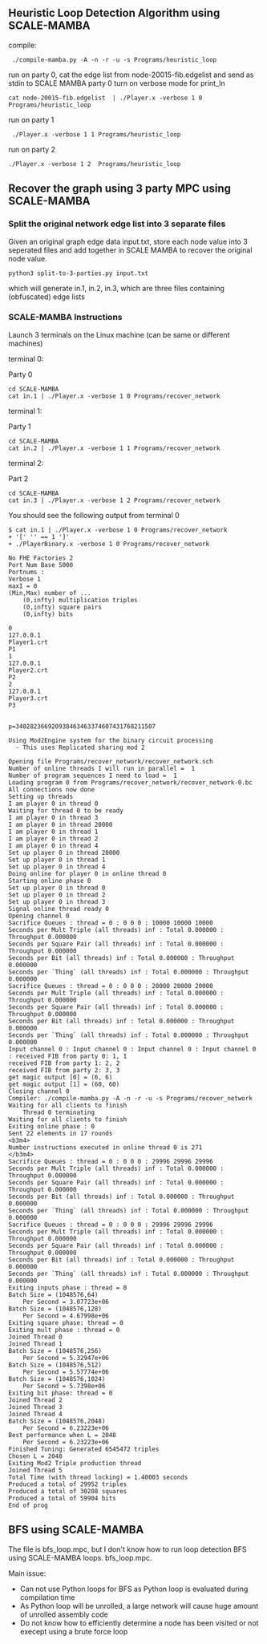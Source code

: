 
## Heuristic Loop Detection Algorithm using SCALE-MAMBA

compile:
```
 ./compile-mamba.py -A -n -r -u -s Programs/heuristic_loop
 ```

run on party 0, cat the edge list from node-20015-fib.edgelist and send as stdin to SCALE MAMBA party 0
turn on verbose mode for print_ln 
```
cat node-20015-fib.edgelist  | ./Player.x -verbose 1 0  Programs/heuristic_loop
```

run on party 1 
```
 ./Player.x -verbose 1 1 Programs/heuristic_loop
```

run on party 2
```
./Player.x -verbose 1 2  Programs/heuristic_loop
```


## Recover the graph using 3 party MPC using SCALE-MAMBA   




### Split the original network edge list into 3 separate files

Given an original graph edge data input.txt, store each node value into 3 seperated files and add together in SCALE MAMBA to recover the original node value.



```
python3 split-to-3-parties.py input.txt
```

which will generate in.1, in.2, in.3, which are three files containing (obfuscated) edge lists


### SCALE-MAMBA Instructions

Launch 3 terminals on the Linux machine (can be same or different machines)

terminal 0:

Party 0

```
cd SCALE-MAMBA
cat in.1 | ./Player.x -verbose 1 0 Programs/recover_network
```


terminal 1:

Party 1

```
cd SCALE-MAMBA
cat in.2 | ./Player.x -verbose 1 1 Programs/recover_network
```

terminal 2:

Part 2

```
cd SCALE-MAMBA
cat in.3 | ./Player.x -verbose 1 2 Programs/recover_network
```

You should see the following output from terminal 0

```
$ cat in.1 | ./Player.x -verbose 1 0 Programs/recover_network 
+ '[' '' == 1 ']'
+ ./PlayerBinary.x -verbose 1 0 Programs/recover_network

No FHE Factories 2
Port Num Base 5000
Portnums : 
Verbose 1
maxI = 0
(Min,Max) number of ...
	(0,infty) multiplication triples
	(0,infty) square pairs
	(0,infty) bits

0
127.0.0.1
Player1.crt
P1
1
127.0.0.1
Player2.crt
P2
2
127.0.0.1
Player3.crt
P3


p=340282366920938463463374607431768211507

Using Mod2Engine system for the binary circuit processing
  - This uses Replicated sharing mod 2

Opening file Programs/recover_network/recover_network.sch
Number of online threads I will run in parallel =  1
Number of program sequences I need to load =  1
Loading program 0 from Programs/recover_network/recover_network-0.bc
All connections now done
Setting up threads
I am player 0 in thread 0
Waiting for thread 0 to be ready
I am player 0 in thread 3
I am player 0 in thread 20000
I am player 0 in thread 1
I am player 0 in thread 2
I am player 0 in thread 4
Set up player 0 in thread 20000 
Set up player 0 in thread 1 
Set up player 0 in thread 4 
Doing online for player 0 in online thread 0
Starting online phase 0
Set up player 0 in thread 0 
Set up player 0 in thread 2 
Set up player 0 in thread 3 
Signal online thread ready 0
Opening channel 0
Sacrifice Queues : thread = 0 : 0 0 0 : 10000 10000 10000 
Seconds per Mult Triple (all threads) inf : Total 0.000000 : Throughput 0.000000
Seconds per Square Pair (all threads) inf : Total 0.000000 : Throughput 0.000000
Seconds per Bit (all threads) inf : Total 0.000000 : Throughput 0.000000
Seconds per `Thing` (all threads) inf : Total 0.000000 : Throughput 0.000000
Sacrifice Queues : thread = 0 : 0 0 0 : 20000 20000 20000 
Seconds per Mult Triple (all threads) inf : Total 0.000000 : Throughput 0.000000
Seconds per Square Pair (all threads) inf : Total 0.000000 : Throughput 0.000000
Seconds per Bit (all threads) inf : Total 0.000000 : Throughput 0.000000
Seconds per `Thing` (all threads) inf : Total 0.000000 : Throughput 0.000000
Input channel 0 : Input channel 0 : Input channel 0 : Input channel 0 : received FIB from party 0: 1, 1
received FIB from party 1: 2, 2
received FIB from party 2: 3, 3
get magic output [0] = (6, 6)
get magic output [1] = (60, 60)
Closing channel 0
Compiler: ./compile-mamba.py -A -n -r -u -s Programs/recover_network
Waiting for all clients to finish
	Thread 0 terminating
Waiting for all clients to finish
Exiting online phase : 0
Sent 22 elements in 17 rounds
<b3m4>
Number instructions executed in online thread 0 is 271 
</b3m4>
Sacrifice Queues : thread = 0 : 0 0 0 : 29996 29996 29996 
Seconds per Mult Triple (all threads) inf : Total 0.000000 : Throughput 0.000000
Seconds per Square Pair (all threads) inf : Total 0.000000 : Throughput 0.000000
Seconds per Bit (all threads) inf : Total 0.000000 : Throughput 0.000000
Seconds per `Thing` (all threads) inf : Total 0.000000 : Throughput 0.000000
Sacrifice Queues : thread = 0 : 0 0 0 : 29996 29996 29996 
Seconds per Mult Triple (all threads) inf : Total 0.000000 : Throughput 0.000000
Seconds per Square Pair (all threads) inf : Total 0.000000 : Throughput 0.000000
Seconds per Bit (all threads) inf : Total 0.000000 : Throughput 0.000000
Seconds per `Thing` (all threads) inf : Total 0.000000 : Throughput 0.000000
Exiting inputs phase : thread = 0
Batch Size = (1048576,64)
	Per Second = 3.07723e+06
Batch Size = (1048576,128)
	Per Second = 4.67998e+06
Exiting square phase: thread = 0
Exiting mult phase : thread = 0
Joined Thread 0
Joined Thread 1
Batch Size = (1048576,256)
	Per Second = 5.32947e+06
Batch Size = (1048576,512)
	Per Second = 5.57774e+06
Batch Size = (1048576,1024)
	Per Second = 5.7398e+06
Exiting bit phase: thread = 0
Joined Thread 2
Joined Thread 3
Joined Thread 4
Batch Size = (1048576,2048)
	Per Second = 6.23223e+06
Best performance when L = 2048
	Per Second = 6.23223e+06
Finished Tuning: Generated 6545472 triples
Chosen L = 2048
Exiting Mod2 Triple production thread
Joined Thread 5
Total Time (with thread locking) = 1.40003 seconds
Produced a total of 29952 triples
Produced a total of 30208 squares
Produced a total of 59904 bits
End of prog

```


## BFS using SCALE-MAMBA   

The file is bfs_loop.mpc, but I don't know how to run loop detection BFS using SCALE-MAMBA loops.
bfs_loop.mpc. 

Main issue:
* Can not use Python loops for BFS as Python loop is evaluated during compilation time 
* As Python loop will be unrolled, a large network will cause huge amount of unrolled assembly code
* Do not know how to efficiently determine a node has been visited or not execept using a brute force loop 


